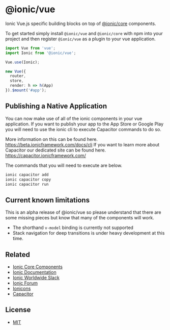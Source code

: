 # @ionic/vue

Ionic Vue.js specific building blocks on top of [@ionic/core](https://www.npmjs.com/package/@ionic/core) components.

To get started simply install `@ionic/vue` and `@ionic/core` with npm into your project and then register `@ionic/vue` as a plugin to your vue application.
  
```ts
import Vue from 'vue';
import Ionic from '@ionic/vue';

Vue.use(Ionic);

new Vue({
  router,
  store,
  render: h => h(App)
}).$mount('#app');
```

## Publishing a Native Application

You can now make use of all of the ionic components in your vue application.
If you want to publish your app to the App Store or Google Play you will need to use the ionic cli to execute Capacitor commands to do so.

More information on this can be found here. https://beta.ionicframework.com/docs/cli
If you want to learn more about Capacitor our dedicated site can be found here. https://capacitor.ionicframework.com/

The commands that you will need to execute are below.
```sh
ionic capacitor add
ionic capacitor copy
ionic capacitor run
```


## Current known limitations

This is an alpha release of @ionic/vue so please understand that there are some missing pieces but know that many of the components will work.
* The shorthand `v-model` binding is currently not supported
* Stack navigation for deep transitions is under heavy development at this time.

## Related

* [Ionic Core Components](https://www.npmjs.com/package/@ionic/core)
* [Ionic Documentation](https://beta.ionicframework.com/docs/)
* [Ionic Worldwide Slack](http://ionicworldwide.herokuapp.com/)
* [Ionic Forum](https://forum.ionicframework.com/)
* [Ionicons](http://ionicons.com/)
* [Capacitor](https://capacitor.ionicframework.com/)


## License

* [MIT](https://raw.githubusercontent.com/ionic-team/ionic/master/LICENSE)
